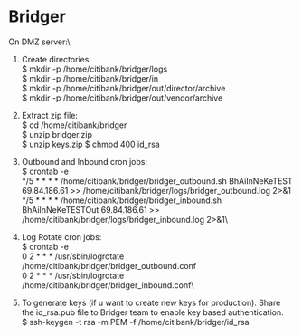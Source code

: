 # Bridger

On DMZ server:\
1. Create directories:\
  $ mkdir -p /home/citibank/bridger/logs\
  $ mkdir -p /home/citibank/bridger/in\
  $ mkdir -p /home/citibank/bridger/out/director/archive\
  $ mkdir -p /home/citibank/bridger/out/vendor/archive

2. Extract zip file:\
  $ cd /home/citibank/bridger\
  $ unzip bridger.zip\
  $ unzip keys.zip
  $ chmod 400 id_rsa

3. Outbound and Inbound cron jobs:\
  $ crontab -e\
  */5 * * * * /home/citibank/bridger/bridger_outbound.sh BhAiInNeKeTEST 69.84.186.61 >> /home/citibank/bridger/logs/bridger_outbound.log 2>&1\
  */5 * * * * /home/citibank/bridger/bridger_inbound.sh BhAiInNeKeTESTOut 69.84.186.61 >> /home/citibank/bridger/logs/bridger_inbound.log 2>&1\
  
4. Log Rotate cron jobs:\
  $ crontab -e\
  0 2 * * * /usr/sbin/logrotate /home/citibank/bridger/bridger_outbound.conf\
  0 2 * * * /usr/sbin/logrotate /home/citibank/bridger/bridger_inbound.conf\

5. To generate keys (if u want to create new keys for production). Share the id_rsa.pub file to Bridger team to enable key based authentication.\
  $ ssh-keygen -t rsa -m PEM -f /home/citibank/bridger/id_rsa
